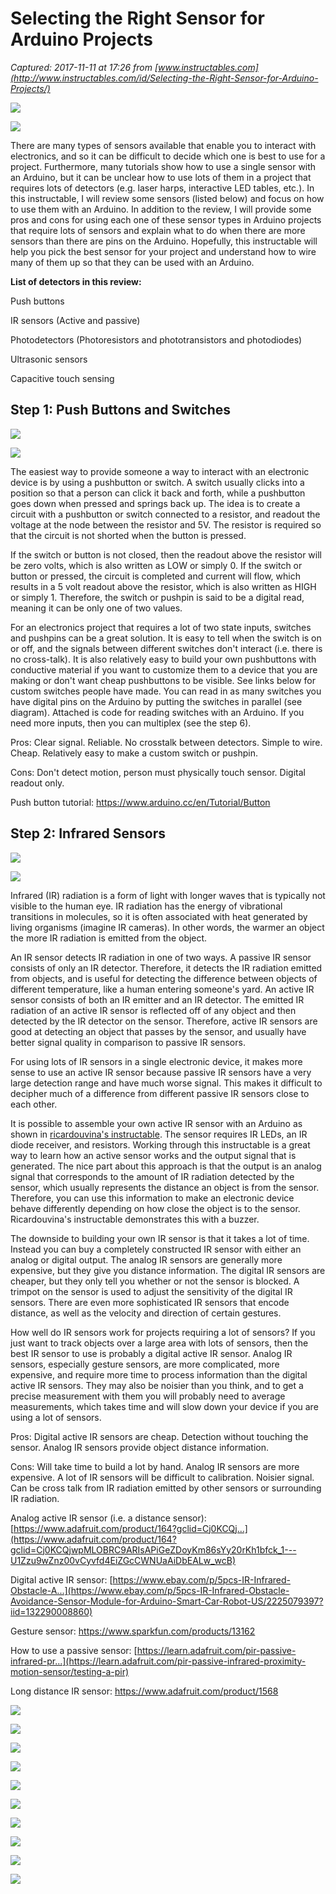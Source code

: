# Selecting the Right Sensor for Arduino Projects

_Captured: 2017-11-11 at 17:26 from [www.instructables.com](http://www.instructables.com/id/Selecting-the-Right-Sensor-for-Arduino-Projects/)_

![](https://cdn.instructables.com/FQN/EO2Q/J98R9P2J/FQNEO2QJ98R9P2J.MEDIUM.jpg)

![](https://cdn.instructables.com/FKB/I3MT/J98R944N/FKBI3MTJ98R944N.MEDIUM.jpg)

There are many types of sensors available that enable you to interact with electronics, and so it can be difficult to decide which one is best to use for a project. Furthermore, many tutorials show how to use a single sensor with an Arduino, but it can be unclear how to use lots of them in a project that requires lots of detectors (e.g. laser harps, interactive LED tables, etc.). In this instructable, I will review some sensors (listed below) and focus on how to use them with an Arduino. In addition to the review, I will provide some pros and cons for using each one of these sensor types in Arduino projects that require lots of sensors and explain what to do when there are more sensors than there are pins on the Arduino. Hopefully, this instructable will help you pick the best sensor for your project and understand how to wire many of them up so that they can be used with an Arduino.

**List of detectors in this review:**

Push buttons

IR sensors (Active and passive)

Photodetectors (Photoresistors and phototransistors and photodiodes)

Ultrasonic sensors

Capacitive touch sensing

## Step 1: Push Buttons and Switches

![](https://cdn.instructables.com/F2Q/EDAY/J8YRD2D1/F2QEDAYJ8YRD2D1.MEDIUM.jpg)

![](https://cdn.instructables.com/FSZ/IJ4R/J8YRD2DY/FSZIJ4RJ8YRD2DY.MEDIUM.jpg)

The easiest way to provide someone a way to interact with an electronic device is by using a pushbutton or switch. A switch usually clicks into a position so that a person can click it back and forth, while a pushbutton goes down when pressed and springs back up. The idea is to create a circuit with a pushbutton or switch connected to a resistor, and readout the voltage at the node between the resistor and 5V. The resistor is required so that the circuit is not shorted when the button is pressed.

If the switch or button is not closed, then the readout above the resistor will be zero volts, which is also written as LOW or simply 0. If the switch or button or pressed, the circuit is completed and current will flow, which results in a 5 volt readout above the resistor, which is also written as HIGH or simply 1. Therefore, the switch or pushpin is said to be a digital read, meaning it can be only one of two values.

For an electronics project that requires a lot of two state inputs, switches and pushpins can be a great solution. It is easy to tell when the switch is on or off, and the signals between different switches don't interact (i.e. there is no cross-talk). It is also relatively easy to build your own pushbuttons with conductive material if you want to customize them to a device that you are making or don't want cheap pushbuttons to be visible. See links below for custom switches people have made. You can read in as many switches you have digital pins on the Arduino by putting the switches in parallel (see diagram). Attached is code for reading switches with an Arduino. If you need more inputs, then you can multiplex (see the step 6).

Pros: Clear signal. Reliable. No crosstalk between detectors. Simple to wire. Cheap. Relatively easy to make a custom switch or pushpin.

Cons: Don't detect motion, person must physically touch sensor. Digital readout only.

Push button tutorial: <https://www.arduino.cc/en/Tutorial/Button>

## Step 2: Infrared Sensors

![](https://cdn.instructables.com/FF9/MNPR/J8YRD6DU/FF9MNPRJ8YRD6DU.MEDIUM.jpg)

![](https://cdn.instructables.com/FME/DU2X/J8YRD644/FMEDU2XJ8YRD644.MEDIUM.jpg)

Infrared (IR) radiation is a form of light with longer waves that is typically not visible to the human eye. IR radiation has the energy of vibrational transitions in molecules, so it is often associated with heat generated by living organisms (imagine IR cameras). In other words, the warmer an object the more IR radiation is emitted from the object.

An IR sensor detects IR radiation in one of two ways. A passive IR sensor consists of only an IR detector. Therefore, it detects the IR radiation emitted from objects, and is useful for detecting the difference between objects of different temperature, like a human entering someone's yard. An active IR sensor consists of both an IR emitter and an IR detector. The emitted IR radiation of an active IR sensor is reflected off of any object and then detected by the IR detector on the sensor. Therefore, active IR sensors are good at detecting an object that passes by the sensor, and usually have better signal quality in comparison to passive IR sensors.

For using lots of IR sensors in a single electronic device, it makes more sense to use an active IR sensor because passive IR sensors have a very large detection range and have much worse signal. This makes it difficult to decipher much of a difference from different passive IR sensors close to each other.

It is possible to assemble your own active IR sensor with an Arduino as shown in [ricardouvina's instructable](https://www.instructables.com/id/Simple-IR-proximity-sensor-with-Arduino/). The sensor requires IR LEDs, an IR diode receiver, and resistors. Working through this instructable is a great way to learn how an active sensor works and the output signal that is generated. The nice part about this approach is that the output is an analog signal that corresponds to the amount of IR radiation detected by the sensor, which usually represents the distance an object is from the sensor. Therefore, you can use this information to make an electronic device behave differently depending on how close the object is to the sensor. Ricardouvina's instructable demonstrates this with a buzzer.

The downside to building your own IR sensor is that it takes a lot of time. Instead you can buy a completely constructed IR sensor with either an analog or digital output. The analog IR sensors are generally more expensive, but they give you distance information. The digital IR sensors are cheaper, but they only tell you whether or not the sensor is blocked. A trimpot on the sensor is used to adjust the sensitivity of the digital IR sensors. There are even more sophisticated IR sensors that encode distance, as well as the velocity and direction of certain gestures.

How well do IR sensors work for projects requiring a lot of sensors? If you just want to track objects over a large area with lots of sensors, then the best IR sensor to use is probably a digital active IR sensor. Analog IR sensors, especially gesture sensors, are more complicated, more expensive, and require more time to process information than the digital active IR sensors. They may also be noisier than you think, and to get a precise measurement with them you will probably need to average measurements, which takes time and will slow down your device if you are using a lot of sensors.

Pros: Digital active IR sensors are cheap. Detection without touching the sensor. Analog IR sensors provide object distance information.

Cons: Will take time to build a lot by hand. Analog IR sensors are more expensive. A lot of IR sensors will be difficult to calibration. Noisier signal. Can be cross talk from IR radiation emitted by other sensors or surrounding IR radiation.

Analog active IR sensor (i.e. a distance sensor): [https://www.adafruit.com/product/164?gclid=Cj0KCQj...](https://www.adafruit.com/product/164?gclid=Cj0KCQjwpMLOBRC9ARIsAPiGeZDoyKm86sYy20rKh1bfck_1---U1Zzu9wZnz00vCyvfd4EiZGcCWNUaAiDbEALw_wcB)

Digital active IR sensor: [https://www.ebay.com/p/5pcs-IR-Infrared-Obstacle-A...](https://www.ebay.com/p/5pcs-IR-Infrared-Obstacle-Avoidance-Sensor-Module-for-Arduino-Smart-Car-Robot-US/2225079397?iid=132290008860)

Gesture sensor: <https://www.sparkfun.com/products/13162>

How to use a passive sensor: [https://learn.adafruit.com/pir-passive-infrared-pr...](https://learn.adafruit.com/pir-passive-infrared-proximity-motion-sensor/testing-a-pir)

Long distance IR sensor: [https://www.adafruit.com/product/1568 ](https://www.adafruit.com/product/1568)

![](https://cdn.instructables.com/F1P/DCVG/J8YRD8Q7/F1PDCVGJ8YRD8Q7.MEDIUM.jpg)

![](https://cdn.instructables.com/F4I/SFKO/J8YRD7BV/F4ISFKOJ8YRD7BV.MEDIUM.jpg)

![](https://cdn.instructables.com/F3Z/9GVV/J8YRD9KN/F3Z9GVVJ8YRD9KN.MEDIUM.jpg)

![](https://cdn.instructables.com/FFH/TT9T/J8YRDA0Y/FFHTT9TJ8YRDA0Y.MEDIUM.jpg)

![](https://cdn.instructables.com/FEZ/U9IO/J98R9LYH/FEZU9IOJ98R9LYH.MEDIUM.jpg)

![](https://cdn.instructables.com/FN2/0USN/J98R9IZV/FN20USNJ98R9IZV.MEDIUM.jpg)

![](https://cdn.instructables.com/F8I/CFDT/J98RQ4ES/F8ICFDTJ98RQ4ES.MEDIUM.jpg)

![](https://cdn.instructables.com/FQX/QMO2/J98RQ987/FQXQMO2J98RQ987.MEDIUM.jpg)

![](https://cdn.instructables.com/F9A/79NH/J8YRCTFM/F9A79NHJ8YRCTFM.MEDIUM.jpg)

![](https://cdn.instructables.com/FWX/9EMO/J98RQCDW/FWX9EMOJ98RQCDW.MEDIUM.jpg)
